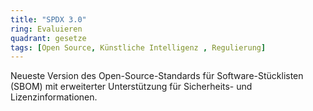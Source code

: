 ```yaml
---
title: "SPDX 3.0"
ring: Evaluieren
quadrant: gesetze
tags: [Open Source, Künstliche Intelligenz , Regulierung]
---
```


Neueste Version des Open-Source-Standards für Software-Stücklisten (SBOM) mit erweiterter Unterstützung für Sicherheits- und Lizenzinformationen.
